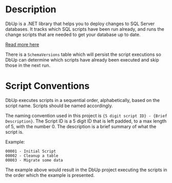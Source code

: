 # Description

DbUp is a .NET library that helps you to deploy changes to SQL Server databases. It tracks which SQL scripts have been run already, and runs the change scripts that are needed to get your database up to date.

[Read more here](https://dbup.readthedocs.io/en/latest/)

There is a `SchemaVersions` table which will persist the script executions so DbUp can determine which scripts have already been executed and skip those in the next run.

# Script Conventions

DbUp executes scripts in a sequential order, alphabetically, based on the script name. Scripts should be named accordingly.  

The naming convention used in this project is `{5 digit script ID} - {Brief Description}`. The Script ID is a 5 digit ID that is left padded, to a max length of 5, with the number 0. The description is a brief summary of what the script is.

Example:

```
00001 - Initial Script
00002 - Cleanup a table
00003 - Migrate some data
```

The example above would result in the DbUp project executing the scripts in the order which the example is presented.
